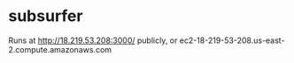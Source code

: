 # subsurfer

Runs at http://18.219.53.208:3000/ publicly, or ec2-18-219-53-208.us-east-2.compute.amazonaws.com
